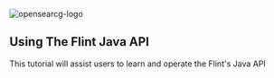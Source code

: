![opensearcg-logo](https://us1.discourse-cdn.com/flex019/uploads/mauve_hedgehog/original/2X/0/0b01dfaa45d68486cf767973cc5a34c731d5467d.png)

## Using The Flint Java API
This tutorial will assist users to learn and operate the Flint's Java API

